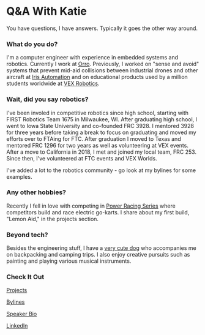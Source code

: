 # Q&A With Katie
You have questions, I have answers. Typically it goes the other way around.

### What do you do?
I'm a computer engineer with experience in embedded systems and robotics. Currently I work at [Orro](www.getorro.com). Previously, I worked on "sense and avoid" systems that prevent mid-aid collisions between industrial drones and other aircraft at [Iris Automation](https://www.irisonboard.com/) and on educational products used by a million students worldwide at [VEX Robotics](https://www.vexrobotics.com/).

### Wait, did you say robotics?
I've been involed in competitive robotics since high school, starting with FIRST Robotics Team 1675 in Milwaukee, WI. After graduating high school, I went to Iowa State University and co-founded FRC 3928. I mentored 3928 for three years before taking a break to focus on graduating and moved my efforts over to FTAing for FTC. After graduation I moved to Texas and mentored FRC 1296 for two years as well as volunteering at VEX events. After a move to California in 2018, I met and joined my local team, FRC 253. Since then, I've volunteered at FTC events and VEX Worlds. 

I've added a lot to the robotics community - go look at my bylines for some examples.

### Any other hobbies?
Recently I fell in love with competing in [Power Racing Series](http://www.powerracingseries.org/) where competitors build and race electric go-karts. I share about my first build, "Lemon Aid," in the projects section.

### Beyond tech?
Besides the engineering stuff, I have a [very cute dog](https://www.instagram.com/gatsbypaws/) who accompanies me on backpacking and camping trips. I also enjoy creative pursuits such as painting and playing various musical instruments.


### Check It Out
<!-- [Resume](Resume_.pdf) -->

[Projects](projects.md)

[Bylines](bylines.md)

[Speaker Bio](bio.md) 

[LinkedIn](https://www.linkedin.com/in/kwiden)
